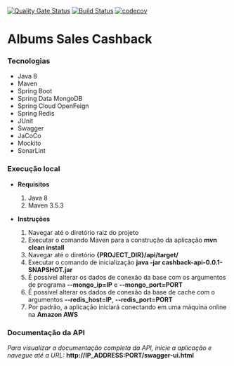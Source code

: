 [![Quality Gate Status](https://sonarcloud.io/api/project_badges/measure?project=albums-sales-cashback&metric=alert_status)](https://sonarcloud.io/dashboard?id=albums-sales-cashback) 
[![Build Status](https://travis-ci.com/rafaelbarbiero/cashback-application.svg?branch=master)](https://travis-ci.com/rafaelbarbiero/cashback-application)
[![codecov](https://codecov.io/gh/rafaelbarbiero/albums-sales-cashback/branch/master/graph/badge.svg)](https://codecov.io/gh/rafaelbarbiero/albums-sales-cashback)

# Albums Sales Cashback

### Tecnologias
* Java 8
* Maven
* Spring Boot
* Spring Data MongoDB
* Spring Cloud OpenFeign
* Spring Redis
* JUnit
* Swagger
* JaCoCo
* Mockito
* SonarLint
### Execução local
* **Requisitos**
    1. Java 8
    2. Maven 3.5.3

* **Instruções**
    1. Navegar até o diretório raiz do projeto
    2. Executar o comando Maven para a construção da aplicação **mvn clean install**
    3. Navegar até o diretório **{PROJECT_DIR}/api/target/**
    3. Executar o comando de inicialização **java -jar cashback-api-0.0.1-SNAPSHOT.jar**
    5. É possível alterar os dados de conexão da base com os argumentos de programa **--mongo_ip=IP** e **--mongo_port=PORT**
    6. É possível alterar os dados de conexão da base de cache com o argumentos **--redis_host=IP**, **--redis_port=PORT**
    7. Por padrão, a aplicação iniciará conectando em uma máquina online na **Amazon AWS**

### Documentação da API
_Para visualizar a documentação completa da API, inicie a aplicação e navegue até a URL:_ **http://IP_ADDRESS:PORT/swagger-ui.html**
